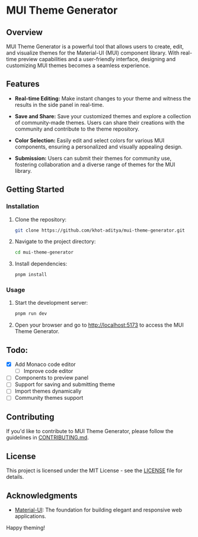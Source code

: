 # MUI Theme Generator

<h2 >Overview</h2>

<p >
  MUI Theme Generator is a powerful tool that allows users to create, edit, and visualize themes for the Material-UI (MUI) component library. With real-time preview capabilities and a user-friendly interface, designing and customizing MUI themes becomes a seamless experience.
</p>

<h2 >Features</h2>

- **Real-time Editing:** Make instant changes to your theme and witness the results in the side panel in real-time.

- **Save and Share:** Save your customized themes and explore a collection of community-made themes. Users can share their creations with the community and contribute to the theme repository.

- **Color Selection:** Easily edit and select colors for various MUI components, ensuring a personalized and visually appealing design.

- **Submission:** Users can submit their themes for community use, fostering collaboration and a diverse range of themes for the MUI library.

<h2 >Getting Started</h2>

### Installation

1. Clone the repository:

   ```bash
   git clone https://github.com/khot-aditya/mui-theme-generator.git
   ```

2. Navigate to the project directory:

   ```bash
   cd mui-theme-generator
   ```

3. Install dependencies:
   ```bash
   pnpm install
   ```

<h3 >Usage</h3>

1. Start the development server:

   ```bash
   pnpm run dev
   ```

2. Open your browser and go to [http://localhost:5173](http://localhost:5173) to access the MUI Theme Generator.

<h2>Todo:</h2>

- [x] Add Monaco code editor
   - [ ] Improve code editor
- [ ] Components to preview panel    
- [ ] Support for saving and submitting theme     
- [ ] Import themes dynamically
- [ ] Community themes support

<h2>Contributing</h2>

If you'd like to contribute to MUI Theme Generator, please follow the guidelines in [CONTRIBUTING.md](CONTRIBUTING.md).

<h2 >License</h2>

This project is licensed under the MIT License - see the [LICENSE](LICENSE) file for details.

<h2 >Acknowledgments</h2>

- [Material-UI](https://material-ui.com/): The foundation for building elegant and responsive web applications.

<p >Happy theming!</p>
